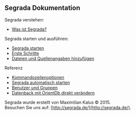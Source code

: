 ## Segrada Dokumentation

Segrada verstehen:

* [Was ist Segrada?](what_is_segrada.md)

Segrada starten und ausführen:

* [Segrada starten](run.md)
* [Erste Schritte](tutorial01.md)
* [Dateien und Quellenangaben hinzufügen](tutorial02.md)

Referenz

* [Kommandozeilenoptionen](command_line_options.md)
* [Segrada automatisch starten](autostart.md)
* [Benutzer und Gruppen](users_and_groups.md)
* [Datenback mit OrientDb direkt verändern](orientdb.md)

Segrada wurde erstellt von Maximilian Kalus &copy; 2015.  
Besuchen Sie uns auf: [http://segrada.de/](http://segrada.de/).